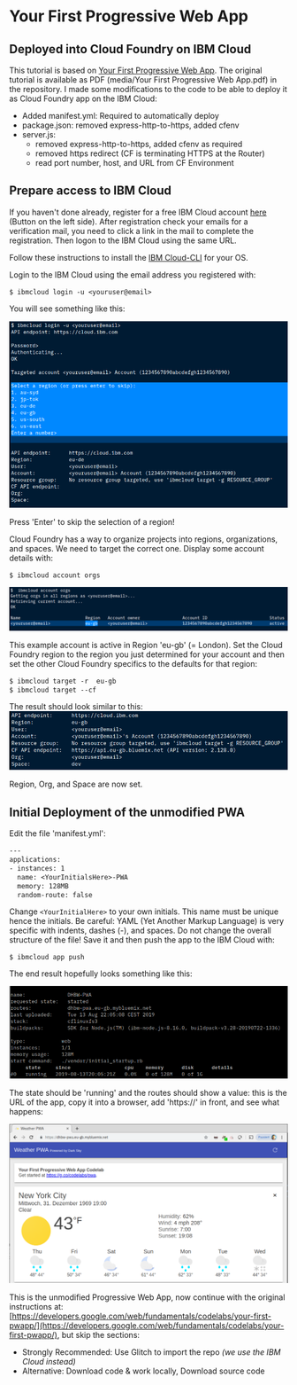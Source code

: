 # Your First Progressive Web App
## Deployed into Cloud Foundry on IBM Cloud

This tutorial is based on [Your First Progressive Web App](https://developers.google.com/web/fundamentals/codelabs/your-first-pwapp/). The original tutorial is available as PDF (media/Your First Progressive Web App.pdf) in the repository. I made some modifications to the code to be able to deploy it as Cloud Foundry app on the IBM Cloud:

* Added manifest.yml: Required to automatically deploy
* package.json: removed express-http-to-https, added cfenv 
* server.js:
    -  removed express-http-to-https, added cfenv as required
    -  removed https redirect (CF is terminating HTTPS at the Router)
    -  read port number, host, and URL from CF Environment

## Prepare access to IBM Cloud

If you haven't done already, register for a free IBM Cloud account [here](https://cloud.ibm.com) (Button on the left side). After registration check your emails for a verification mail, you need to click a link in the mail to complete the registration. Then logon to the IBM Cloud using the same URL.

Follow these instructions to install the [IBM Cloud-CLI](https://cloud.ibm.com/docs/cli?topic=cloud-cli-install-ibmcloud-cli#install-ibmcloud-cli) for your OS.

Login to the IBM Cloud using the email address you registered with:

```
$ ibmcloud login -u <youruser@email>
```

You will see something like this:

![ic login](media/ic01.png)

Press 'Enter' to skip the selection of a region!

Cloud Foundry has a way to organize projects into regions, organizations, and spaces. We need to target the correct one. Display some account details with:

```
$ ibmcloud account orgs 
```

![ic login](media/ic02.png)

This example account is active in Region 'eu-gb' (= London). Set the Cloud Foundry region to the region you just determined for your account and then set the other Cloud Foundry specifics to the defaults for that region:

```
$ ibmcloud target -r  eu-gb
$ ibmcloud target --cf
```

The result should look similar to this:
![ic login](media/ic03.png)

Region, Org, and Space are now set.

## Initial Deployment of the unmodified PWA

Edit the file 'manifest.yml':

```
---
applications:
- instances: 1
  name: <YourInitialsHere>-PWA
  memory: 128MB
  random-route: false
```
Change `<YourInitialHere>` to your own initials. This name must be unique hence the initials. Be careful: YAML (Yet Another Markup Language) is very specific with indents, dashes (-),  and spaces. Do not change the overall structure of the file! Save it and then push the app to the IBM Cloud with:

```
$ ibmcloud app push
```

The end result hopefully looks something like this:

![ic app push](media/ic04.png)

The state should be 'running' and the routes should show a value: this is the URL of the app, copy it into a browser, add 'https://' in front, and see what happens:

![ic app browser](media/ic05.png)

This is the unmodified Progressive Web App, now continue with the original instructions at:
[https://developers.google.com/web/fundamentals/codelabs/your-first-pwapp/](https://developers.google.com/web/fundamentals/codelabs/your-first-pwapp/), but skip the sections:

- Strongly Recommended: Use Glitch to import the repo _(we use the IBM Cloud instead)_
- Alternative: Download code & work locally, Download source code 






